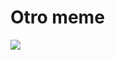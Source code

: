 # Otro meme
![](https://encrypted-tbn0.gstatic.com/images?q=tbn:ANd9GcRRMfGuvXEw-78TtONmjWOdNbFqHrrE6DnYTw&usqp=CAU)
